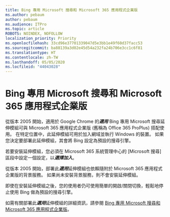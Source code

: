 ```yaml
---
title: Bing 專用 Microsoft 搜尋和 Microsoft 365 應用程式企業版
ms.author: pebaum
author: pebaum
ms.audience: ITPro
ms.topic: article
ROBOTS: NOINDEX, NOFOLLOW
localization_priority: Priority
ms.openlocfilehash: 33cd96e37701339047d5e3bb1e49f60d37facc53
ms.sourcegitcommit: ba88139a3d02e45d54a232fa24b706e3cc1c6f81
ms.translationtype: HT
ms.contentlocale: zh-TW
ms.lasthandoff: 05/05/2020
ms.locfileid: "44043028"
---
```

# <a name="microsoft-search-in-bing-and-microsoft-365-apps-for-enterprise"></a>Bing 專用 Microsoft 搜尋和 Microsoft 365 應用程式企業版

從版本 2005 開始，適用於 Google Chrome 的***選用*** Bing 專用 Microsoft 搜尋延伸模組可與 Microsoft 365 應用程式企業版 (舊稱為 Office 365 ProPlus) 搭配使用。 在特定位置中，此延伸模組可用於加入網域並執行 Windows 的裝置。 如果您決定要部署此延伸模組，其會將 Bing 設定為預設的搜尋引擎。

若要安裝延伸模組，您必須在 Microsoft 365 系統管理中心的 [Microsoft 搜尋] 區段中設定一個設定，以***選擇加入***。

從版本 2005 開始，部署此***選用***延伸模組也依賴隨附於 Microsoft 365 應用程式企業版的背景服務。 如果尚未安裝背景服務，則不會安裝延伸模組。

即使在安裝延伸模組之後，您的使用者仍可使用簡單的開啟/關閉切換，輕鬆地停止使用 Bing 做為預設的搜尋引擎。

如需有關部署此***選用***延伸模組的詳細資訊，請參閱 [Bing 專用 Microsoft 搜尋和 Microsoft 365 應用程式企業版](https://docs.microsoft.com/deployoffice/microsoft-search-bing)。